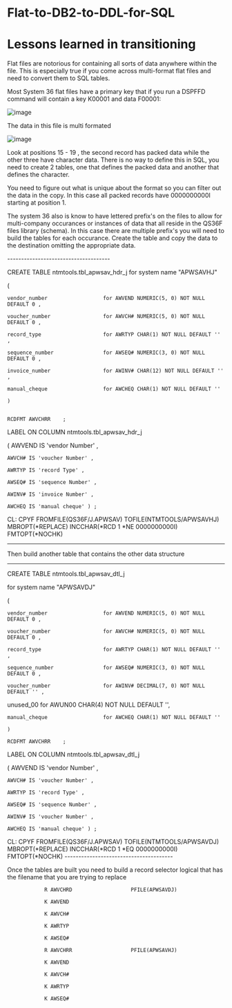 # Flat-to-DB2-to-DDL-for-SQL
 <h1> Lessons learned in transitioning </h1>
 Flat files are notorious for containing all sorts of data anywhere within the file. This is especially true if you come across multi-format flat files and need to convert them to SQL tables.
 

 Most System 36 flat files have a primary key that if you run a  DSPFFD command will contain a key K00001 and data F00001:
 
 ![image](https://github.com/user-attachments/assets/0ba60ec1-de51-43ae-bbfc-5b08f113486f)

 
The data in this file is multi formated 

![image](https://github.com/user-attachments/assets/05afec51-ea47-4b1a-a9de-3cb8756ed6ce)

Look at positions 15 - 19 , the second record has packed data while the other three have character data.
There is no way to define this in SQL, you need to create 2 tables, one that defines the packed data and another that defines the character.

You need to figure out what is unique about the format so you can filter out the data in the copy. In this case all packed records have 0000000000I starting at position 1.
<p>
The system 36 also is know to have lettered prefix's on the files to allow for multi-company occurances or instances of data that all reside in the QS36F files library (schema).
In this case there are multiple prefix's you will need to build the tables for each occurance. Create the table and copy the data to the destination omitting the appropriate data. 
	</p>
-------------------------------------

CREATE TABLE ntmtools.tbl_apwsav_hdr_j for system name "APWSAVHJ"

 (
 
	vendor_number                  for AWVEND NUMERIC(5, 0) NOT NULL DEFAULT 0 ,
 
	voucher_number                 for AWVCH# NUMERIC(5, 0) NOT NULL DEFAULT 0 ,
 
	record_type                    for AWRTYP CHAR(1) NOT NULL DEFAULT '' ,
 
	sequence_number                for AWSEQ# NUMERIC(3, 0) NOT NULL DEFAULT 0 ,
 
	invoice_number                 for AWINV# CHAR(12) NOT NULL DEFAULT '' ,
 
	manual_cheque                  for AWCHEQ CHAR(1) NOT NULL DEFAULT ''     
 
	)

 
	RCDFMT AWVCHRR    ;   
 
 
 LABEL ON COLUMN ntmtools.tbl_apwsav_hdr_j
 
 ( AWVEND IS 'vendor Number' ,
 
	AWVCH# IS 'voucher Number' ,
 
	AWRTYP IS 'record Type' ,
 
	AWSEQ# IS 'sequence Number' ,
 
	AWINV# IS 'invoice Number' ,
 
	AWCHEQ IS 'manual cheque' ) ;  
 
<p> CL: CPYF FROMFILE(QS36F/J.APWSAV) TOFILE(NTMTOOLS/APWSAVHJ) MBROPT(*REPLACE) INCCHAR(*RCD 1 *NE 0000000000I) FMTOPT(*NOCHK)   </p>   

---------------------------------------

Then build another table that contains the other data structure

-------------------------------------

CREATE TABLE ntmtools.tbl_apwsav_dtl_j

 for system name "APWSAVDJ"
 
(

	vendor_number                  for AWVEND NUMERIC(5, 0) NOT NULL DEFAULT 0 ,
 
	voucher_number                 for AWVCH# NUMERIC(5, 0) NOT NULL DEFAULT 0 ,
 
	record_type                    for AWRTYP CHAR(1) NOT NULL DEFAULT '' ,
 
	sequence_number                for AWSEQ# NUMERIC(3, 0) NOT NULL DEFAULT 0 ,
 
	voucher_number                 for AWINV# DECIMAL(7, 0) NOT NULL DEFAULT '' ,
 
 unused_00                      for AWUN00 CHAR(4) NOT NULL DEFAULT '',
 
	manual_cheque                  for AWCHEQ CHAR(1) NOT NULL DEFAULT ''     
 
	)
 
	RCDFMT AWVCHRR    ;   
 
 
 LABEL ON COLUMN ntmtools.tbl_apwsav_dtl_j
 
( AWVEND IS 'vendor Number' ,

	AWVCH# IS 'voucher Number' ,
 
	AWRTYP IS 'record Type' ,
 
	AWSEQ# IS 'sequence Number' ,
 
	AWINV# IS 'voucher Number' ,
 
	AWCHEQ IS 'manual cheque' ) ;  
 
     
<p> CL: CPYF FROMFILE(QS36F/J.APWSAV) TOFILE(NTMTOOLS/APWSAVDJ) MBROPT(*REPLACE) INCCHAR(*RCD 1 *EQ 0000000000I) FMTOPT(*NOCHK)      
---------------------------------------
 
Once the tables are built you need to build a record selector logical that has the filename that you are trying to replace

                R AWVCHRD                   PFILE(APWSAVDJ)
		
                K AWVEND
		
                K AWVCH#
		
                K AWRTYP
		
                K AWSEQ#
		
                R AWVCHRR                   PFILE(APWSAVHJ)
		
                K AWVEND
		
                K AWVCH#
		
                K AWRTYP
		
                K AWSEQ#  
		
